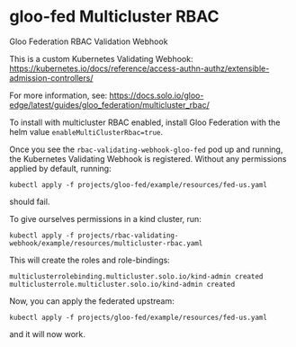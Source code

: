 # gloo-fed Multicluster RBAC
Gloo Federation RBAC Validation Webhook

This is a custom Kubernetes Validating Webhook: https://kubernetes.io/docs/reference/access-authn-authz/extensible-admission-controllers/

For more information, see:
https://docs.solo.io/gloo-edge/latest/guides/gloo_federation/multicluster_rbac/

To install with multicluster RBAC enabled, install Gloo Federation with
the helm value `enableMultiClusterRbac=true`.

Once you see the `rbac-validating-webhook-gloo-fed` pod up and running,
the Kubernetes Validating Webhook is registered. Without any permissions applied
by default, running:
```shell script
kubectl apply -f projects/gloo-fed/example/resources/fed-us.yaml
```
should fail.

To give ourselves permissions in a kind cluster, run:
```shell script
kubectl apply -f projects/rbac-validating-webhook/example/resources/multicluster-rbac.yaml
```

This will create the roles and role-bindings:
```
multiclusterrolebinding.multicluster.solo.io/kind-admin created
multiclusterrole.multicluster.solo.io/kind-admin created
```

Now, you can apply the federated upstream: 
```shell script
kubectl apply -f projects/gloo-fed/example/resources/fed-us.yaml
```
and it will now work.
